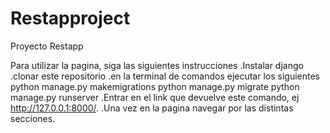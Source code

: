 # Restapproject
Proyecto Restapp

Para utilizar la pagina, siga las siguientes instrucciones .Instalar django .clonar este repositorio .en la terminal de comandos ejecutar los siguientes python manage.py makemigrations python manage.py migrate python manage.py runserver .Entrar en el link que devuelve este comando, ej http://127.0.0.1:8000/. .Una vez en la pagina navegar por las distintas secciones.
